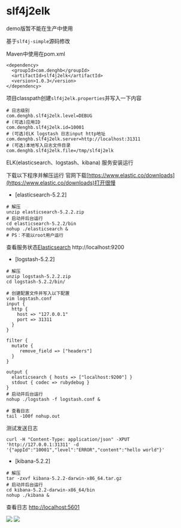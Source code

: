 # slf4j2elk

demo版暂不能在生产中使用

基于`slf4j-simple`源码修改

Maven中使用在pom.xml
```
<dependency>
  <groupId>com.denghb</groupId>
  <artifactId>slf4j2elk</artifactId>
  <version>1.0.3</version>
</dependency>
```


项目classpath创建`slf4j2elk.properties`并写入一下内容
```
# 日志级别
com.denghb.slf4j2elk.level=DEBUG
# (可选)应用ID
com.denghb.slf4j2elk.id=10001
# (可选)ELK logstash 日志input http地址
com.denghb.slf4j2elk.server=http://localhost:31311
# (可选)本地写入日志文件目录
com.denghb.slf4j2elk.file=/tmp/slf4j2elk
```


ELK(elasticsearch、logstash、kibana) 服务安装运行

下载以下程序并解压运行
官网下载[https://www.elastic.co/downloads](https://www.elastic.co/downloads)打开很慢

- [elasticsearch-5.2.2]
```
# 解压
unzip elasticsearch-5.2.2.zip
# 启动并后台运行
cd elasticsearch-5.2.2/bin
nohup ./elasticsearch &
# PS：不能以root用户运行
```
查看服务状态[Elasticsearch](http://localhost:9200) http://localhost:9200

- [logstash-5.2.2]
```
# 解压
unzip logstash-5.2.2.zip
cd logstash-5.2.2/bin/

# 创建配置文件并写入以下配置
vim logstash.conf 
input {
  http {
    host => "127.0.0.1"
    port => 31311
  }
}

filter {
  mutate {
     remove_field => ["headers"]
  }
}

output {
  elasticsearch { hosts => ["localhost:9200"] }
  stdout { codec => rubydebug }
}
# 启动并后台运行
nohup ./logstash -f logstash.conf &

# 查看日志
tail -100f nohup.out
```
测试发送日志
```
curl -H "Content-Type: application/json" -XPUT 'http://127.0.0.1:31311' -d '{"appId":"10001","level":"ERROR","content":"hello world"}'
```

- [kibana-5.2.2]
```
# 解压
tar -zxvf kibana-5.2.2-darwin-x86_64.tar.gz
# 启动并后台运行
cd kibana-5.2.2-darwin-x86_64/bin
nohup ./kibana &
```
查看日志 [http://localhost:5601](kibana)

[![](https://raw.githubusercontent.com/deng-hb/slf4j2elk/master/Kibana-1.png)]()
[![](https://raw.githubusercontent.com/deng-hb/slf4j2elk/master/Kibana-2.png)]()





